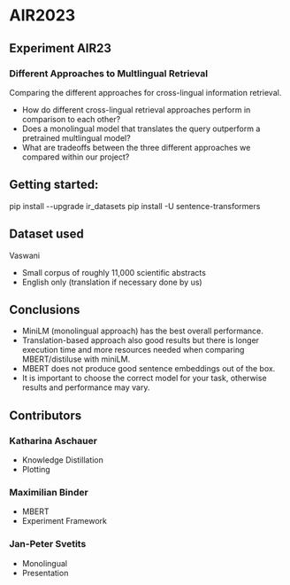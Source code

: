 # AIR2023
## Experiment AIR23
### Different Approaches to Multlingual Retrieval
Comparing the different approaches for cross-lingual information retrieval.
* How do different cross-lingual retrieval approaches perform in comparison to each other?
* Does a monolingual model that translates the query outperform a pretrained multlingual model?
* What are tradeoffs between the three different approaches we compared within our project?
## Getting started: 
pip install --upgrade ir_datasets
pip install -U sentence-transformers
## Dataset used
Vaswani
* Small corpus of roughly 11,000 scientific abstracts
* English only (translation if necessary done by us)
## Conclusions
* MiniLM (monolingual approach) has the best overall performance.
* Translation-based approach also good results but there is longer execution time and more resources needed when comparing MBERT/distiluse with miniLM.
* MBERT does not produce good sentence embeddings out of the box.
* It is important to choose the correct model for your task, otherwise results and performance may vary.
## Contributors
### Katharina Aschauer
* Knowledge Distillation
* Plotting
### Maximilian Binder
* MBERT
* Experiment Framework
### Jan-Peter Svetits
* Monolingual
* Presentation
